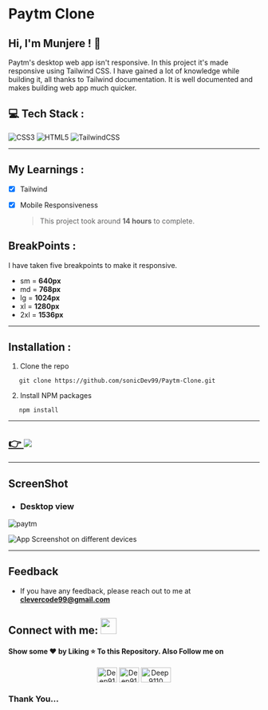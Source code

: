 # **Paytm Clone**

## **Hi, I'm Munjere !** 👋

Paytm's desktop web app isn't responsive. In this project it's made responsive using Tailwind CSS.
I have gained a lot of knowledge while building it, all thanks to Tailwind documentation. It is well documented and makes building web app much quicker.

## 💻 **Tech Stack** :

![CSS3](https://img.shields.io/badge/css3-%231572B6.svg?style=for-the-badge&logo=css3&logoColor=white) ![HTML5](https://img.shields.io/badge/html5-%23E34F26.svg?style=for-the-badge&logo=html5&logoColor=white) ![TailwindCSS](https://img.shields.io/badge/tailwindcss-%2338B2AC.svg?style=for-the-badge&logo=tailwind-css&logoColor=white)

---

## **My Learnings** :

-   [x] Tailwind
-   [x] Mobile Responsiveness

    > This project took around **14 hours** to complete.

## **BreakPoints** :

I have taken five breakpoints to make it responsive.

-   sm = **640px**
-   md = **768px**
-   lg = **1024px**
-   xl = **1280px**
-   2xl = **1536px**

---

## **Installation** :

1. Clone the repo

```
   git clone https://github.com/sonicDev99/Paytm-Clone.git

```

2. Install NPM packages

```
   npm install
```

---

<a href='#'>
  
## 👉 <img src='https://img.shields.io/badge/Live_preview-blue?style=for-the-badge'>
  
</a>

---

## **ScreenShot**

-   ### Desktop view

![paytm](./assets/screenshot.png)

![App Screenshot on different devices](./assets/mockup.png)

---

## **Feedback**

-   If you have any feedback, please reach out to me at
    **clevercode99@gmail.com**

## **Connect with me:** <img src="https://media.giphy.com/media/LnQjpWaON8nhr21vNW/giphy.gif" height="32">

#### Show some ❤️ by Liking ⭐ To this Repository. Also Follow me on

<p align="center">
<a href="https://www.linkedin.com/in/munjere-praise-wacham-b3a6b2249/" target="blank"><img align="center" src="https://raw.githubusercontent.com/rahuldkjain/github-profile-readme-generator/master/src/images/icons/Social/linked-in-alt.svg" alt="Deep9110" height="30" width="40" /></a>
<a href="https://www.instagram.com/miles_jarvis__/" target="blank"><img align="center" src="https://raw.githubusercontent.com/rahuldkjain/github-profile-readme-generator/master/src/images/icons/Social/instagram.svg" alt="Deep9110" height="30" width="40" /></a>
  <a href="https://munjere.hashnode.dev/" target="blank"><img align="center" src="https://img.shields.io/badge/Hashnode-2962FF?style=for-the-badge&logo=hashnode&logoColor=white" alt="Deep9110" height="30" width="60" /></a>
</p>

### **Thank You...**
